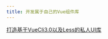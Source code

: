 ```yaml
---
title: 开发属于自己的Vue组件库
---
```



[打造基于VueCli3.0以及Less的私人UI库](https://juejin.im/post/6844903992942657549)
